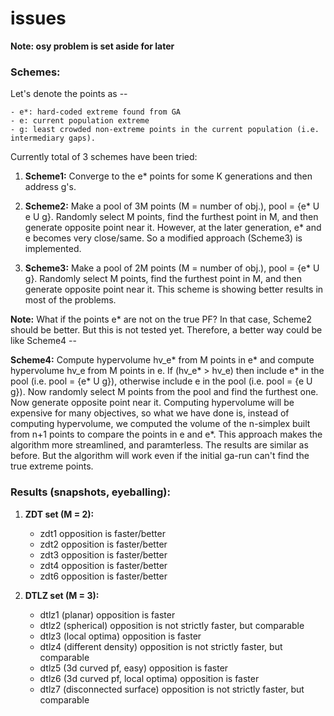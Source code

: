 issues
======

**Note: osy problem is set aside for later**

### Schemes:
Let's denote the points as --

    - e*: hard-coded extreme found from GA
    - e: current population extreme
    - g: least crowded non-extreme points in the current population (i.e. intermediary gaps). 

Currently total of 3 schemes have been tried:

1. **Scheme1:** Converge to the e* points for some K generations and then address g's.

2. **Scheme2:** Make a pool of 3M points (M = number of obj.), pool = {e* U e U g}. Randomly select M points, find the furthest point in M, and then generate opposite point near it. However, at the later generation, e* and e becomes very close/same. So a modified approach (Scheme3) is implemented.

3. **Scheme3:** Make a pool of 2M points (M = number of obj.), pool = {e* U g}. Randomly select M points, find the furthest point in M, and then generate opposite point near it. This scheme is showing better results in most of the problems.

**Note:** What if the points e* are not on the true PF? In that case, Scheme2 should be better. But this is not tested yet. Therefore, a better way could be like Scheme4 --

**Scheme4:** Compute hypervolume hv_e* from M points in e* and compute hypervolume hv_e from M points in e. If (hv_e* > hv_e) then include e* in the pool (i.e. pool = {e* U g}), otherwise include e in the pool (i.e. pool = {e U g}). Now randomly select M points from the pool and find the furthest one. Now generate opposite point near it. Computing hypervolume will be expensive for many objectives, so what we have done is, instead of computing hypervolume, we computed the volume of the n-simplex built from n+1 points to compare the points in e and e*. This approach makes the algorithm more streamlined, and paramterless. The results are similar as before. But the algorithm will work even if the initial ga-run can't find the true extreme points. 

### Results (snapshots, eyeballing):

1. **ZDT set (M = 2):**
    - zdt1 opposition is faster/better
    - zdt2 opposition is faster/better
    - zdt3 opposition is faster/better
    - zdt4 opposition is faster/better
    - zdt6 opposition is faster/better

2. **DTLZ set (M = 3):**
   - dtlz1 (planar)			opposition is faster				     
   - dtlz2 (spherical)			opposition is not strictly faster, but comparable
   - dtlz3 (local optima)		opposition is faster				     
   - dtlz4 (different density)		opposition is not strictly faster, but comparable
   - dtlz5 (3d curved pf, easy)		opposition is faster				     
   - dtlz6 (3d curved pf, local optima)	opposition is faster				     
   - dtlz7 (disconnected surface)	opposition is not strictly faster, but comparable 

